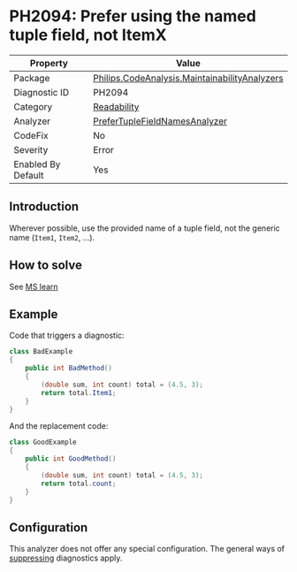 # PH2094: Prefer using the named tuple field, not ItemX

| Property | Value  |
|--|--|
| Package | [Philips.CodeAnalysis.MaintainabilityAnalyzers](https://www.nuget.org/packages/Philips.CodeAnalysis.MaintainabilityAnalyzers) |
| Diagnostic ID | PH2094 |
| Category  | [Readability](../Readability.md) |
| Analyzer | [PreferTupleFieldNamesAnalyzer](https://github.com/philips-software/roslyn-analyzers/blob/main/Philips.CodeAnalysis.MaintainabilityAnalyzers/Readability/PreferTupleFieldNamesAnalyzer.cs)
| CodeFix  | No |
| Severity | Error |
| Enabled By Default | Yes |

## Introduction

Wherever possible, use the provided name of a tuple field, not the generic name (`Item1`, `Item2`, ...). 

## How to solve

See [MS learn](https://learn.microsoft.com/en-us/dotnet/csharp/language-reference/builtin-types/value-tuples#tuple-field-names)

## Example

Code that triggers a diagnostic:
``` cs
class BadExample
{
    public int BadMethod()
    {
        (double sum, int count) total = (4.5, 3);
        return total.Item1;
    }
}

```

And the replacement code:
``` cs
class GoodExample
{
    public int GoodMethod()
    {
        (double sum, int count) total = (4.5, 3);
        return total.count;
    }
}

```

## Configuration

This analyzer does not offer any special configuration. The general ways of [suppressing](https://learn.microsoft.com/en-us/dotnet/fundamentals/code-analysis/suppress-warnings) diagnostics apply.
